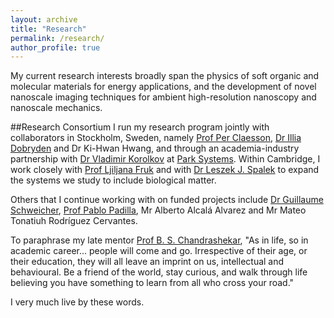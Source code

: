 ```yaml
---
layout: archive
title: "Research"
permalink: /research/
author_profile: true
---
```


My current research interests broadly span the physics of soft organic and molecular materials for energy applications, and the development of novel nanoscale imaging techniques for ambient high-resolution nanoscopy and nanoscale mechanics.


##Research Consortium
I run my research program jointly with collaborators in Stockholm, Sweden, namely [Prof Per Claesson](https://www.kth.se/profile/percl), [Dr Illia Dobryden](https://www.ri.se/en/person/illia-dobryden) and Dr Ki-Hwan Hwang, and through an academia-industry partnership with [Dr Vladimir Korolkov](https://uk.linkedin.com/in/vladimir-korolkov-26125452) at [Park Systems](https://www.parksystems.com/). Within Cambridge, I work closely with [Prof Ljiljana Fruk](https://www.fruk-lab.com/) and with [Dr Leszek J. Spalek](https://uk.linkedin.com/in/leszekspalek) to expand the systems we study to include biological matter.

Others that I continue working with on funded projects include [Dr Guillaume Schweicher](https://chimpoly.ulb.be/guillaume-schweicher/), [Prof Pablo Padilla](https://mym.iimas.unam.mx/pablo/index.html), Mr Alberto Alcalá Alvarez and Mr Mateo Tonatiuh Rodríguez Cervantes.

To paraphrase my late mentor [Prof B. S. Chandrashekar](https://artsci.case.edu/artsci-update-archive/b-s-chandrasekhar-former-dean-of-the-college-passes-away-at-93/), "As in life, so in academic career... people will come and go. Irrespective of their age, or their education, they will all leave an imprint on us, intellectual and behavioural. Be a friend of the world, stay curious, and walk through life believing you have something to learn from all who cross your road."

I very much live by these words.

